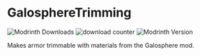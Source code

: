 # GalosphereTrimming
![Modrinth Downloads](https://img.shields.io/modrinth/dt/galosphere-trimming)
![download counter](https://cf.way2muchnoise.eu/full_927107_downloads.svg) 
![Modrinth Version](https://img.shields.io/modrinth/v/galosphere-trimming)

Makes armor trimmable with materials from the Galosphere mod.
